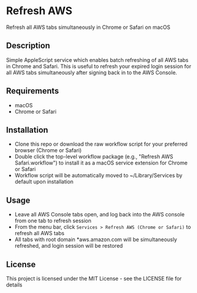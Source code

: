 # Refresh AWS

Refresh all AWS tabs simultaneously in Chrome or Safari on macOS

## Description

Simple AppleScript service which enables batch refreshing of all AWS tabs in
Chrome and Safari. This is useful to refresh your expired login session for all
AWS tabs simultaneously after signing back in to the AWS Console.

## Requirements

* macOS
* Chrome or Safari

## Installation

* Clone this repo or download the raw workflow script for your preferred browser (Chrome or Safari)
* Double click the top-level workflow package (e.g., "Refresh AWS Safari.workflow") to install it as a macOS service extension for Chrome or Safari
* Workflow script will be automatically moved to ~/Library/Services by default upon installation

## Usage

* Leave all AWS Console tabs open, and log back into the AWS console from one tab to refresh session
* From the menu bar, click `Services > Refresh AWS (Chrome or Safari)` to refresh all AWS tabs
* All tabs with root domain \*aws.amazon.com will be simultaneously refreshed, and login session will be restored

## License

This project is licensed under the MIT License - see the LICENSE file for details
